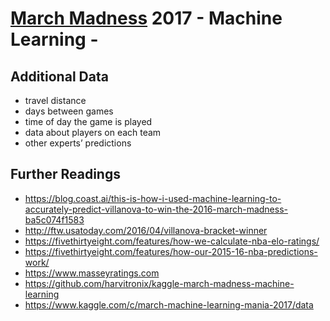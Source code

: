 # [March Madness](http://www.ncaa.com/march-madness) 2017 - Machine Learning -

## Additional Data
- travel distance
- days between games
- time of day the game is played
- data about players on each team
- other experts’ predictions


## Further Readings
- https://blog.coast.ai/this-is-how-i-used-machine-learning-to-accurately-predict-villanova-to-win-the-2016-march-madness-ba5c074f1583
- http://ftw.usatoday.com/2016/04/villanova-bracket-winner
- https://fivethirtyeight.com/features/how-we-calculate-nba-elo-ratings/
- https://fivethirtyeight.com/features/how-our-2015-16-nba-predictions-work/
- https://www.masseyratings.com
- https://github.com/harvitronix/kaggle-march-madness-machine-learning
- https://www.kaggle.com/c/march-machine-learning-mania-2017/data
